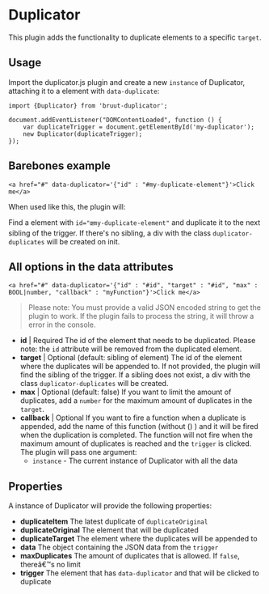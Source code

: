 # Duplicator

This plugin adds the functionality to duplicate elements to a specific `target`.

## Usage

Import the duplicator.js plugin and create a new `instance` of Duplicator, attaching it to a element with `data-duplicate`:

	import {Duplicator} from 'bruut-duplicator';

	document.addEventListener("DOMContentLoaded", function () {
	    var duplicateTrigger = document.getElementById('my-duplicator');
	    new Duplicator(duplicateTrigger);
	});

## Barebones example

	<a href="#" data-duplicator='{"id" : "#my-duplicate-element"}'>Click me</a>

When used like this, the plugin will:

Find a element with `id="œmy-duplicate-element"` and duplicate it to the next sibling of the trigger. If there's no sibling, a div with the class `duplicator-duplicates` will be created on init.

## All options in the data attributes

	<a href="#" data-duplicator='{"id" : "#id", "target" : "#id", "max" : BOOL|number, "callback" : "myFunction"}'>Click me</a>

> Please note: You must provide a valid JSON encoded string to get the plugin to work. If the plugin fails to process the string, it will throw a error in the console.

- **id** | Required
The id of the element that needs to be duplicated. Please note: the `id` attribute will be removed from the duplicated element.
- **target** | Optional (default: sibling of element)
The id of the element where the duplicates will be appended to. If not provided, the plugin will find the sibling of the trigger. If a sibling does not exist, a div with the class `duplicator-duplicates` will be created.
- **max** | Optional (default: false)
If you want to limit the amount of duplicates, add a `number` for the maximum amount of duplicates in the `target`.
- **callback** | Optional
If you want to fire a function when a duplicate is appended, add the name of this function (without () ) and it will be fired when the duplication is completed. The function will not fire when the maximum amount of duplicates is reached and the `trigger` is clicked. The plugin will pass one argument:
    - `instance` - The current instance of Duplicator with all the data

## Properties
A instance of Duplicator will provide the following properties:

- **duplicateItem**
The latest duplicate of `duplicateOriginal`
- **duplicateOriginal**
The element that will be duplicated
- **duplicateTarget**
The element where the duplicates will be appended to
- **data**
The object containing the JSON data from the `trigger`
- **maxDuplicates**
The amount of duplicates that is allowed. If `false`, thereâ€™s no limit
- **trigger**
The element that has `data-duplicator` and that will be clicked to duplicate